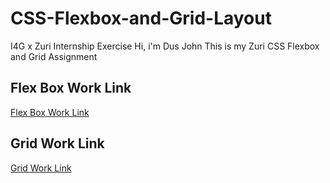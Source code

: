 # CSS-Flexbox-and-Grid-Layout
I4G x Zuri Internship Exercise
Hi, i'm Dus John
This is my Zuri CSS Flexbox and Grid Assignment

## Flex Box Work Link
[Flex Box Work Link](https://github.com/DusJohn/CSS-Flexbox-and-Grid-Layout/tree/main/Flexbox%20Work)

## Grid Work Link
[Grid Work Link](https://github.com/DusJohn/CSS-Flexbox-and-Grid-Layout/tree/main/Grid%20Work)
